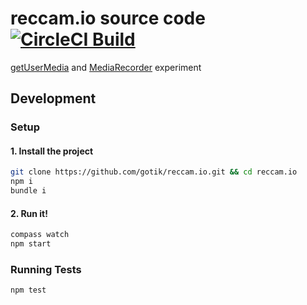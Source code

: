 # reccam.io source code [![CircleCI Build][circleci-image]][circleci-url]

[getUserMedia][getusermedia-url] and [MediaRecorder][mediarecorder-url] experiment

## Development

### Setup

#### 1. Install the project

```bash
git clone https://github.com/gotik/reccam.io.git && cd reccam.io
npm i
bundle i
```

#### 2. Run it!

```bash
compass watch
npm start
```

### Running Tests

```
npm test
```

[circleci-url]: https://circleci.com/gh/gotik/reccam.io
[circleci-image]: https://circleci.com/gh/gotik/reccam.io.svg?style=shield
[getusermedia-url]: https://www.w3.org/TR/mediacapture-streams
[mediarecorder-url]: https://www.w3.org/TR/mediastream-recording
